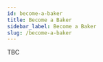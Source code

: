 ```yaml
---
id: become-a-baker
title: Become a Baker
sidebar_label: Become a Baker
slug: /become-a-baker
---
```


TBC

